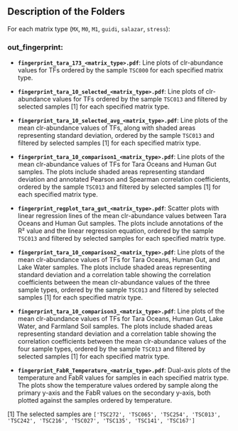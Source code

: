 ## Description of the Folders

For each matrix type (`MX`, `M0`, `M1`, `guidi`, `salazar`, `stress`):

### out_fingerprint:

- **`fingerprint_tara_173_<matrix_type>.pdf`**: 
  Line plots of clr-abundance values for TFs ordered by the sample `TSC000` for each specified matrix type.
  
- **`fingerprint_tara_10_selected_<matrix_type>.pdf`**: 
  Line plots of clr-abundance values for TFs ordered by the sample `TSC013` and filtered by selected samples [1] for each specified matrix type.
  
- **`fingerprint_tara_10_selected_avg_<matrix_type>.pdf`**: 
  Line plots of the mean clr-abundance values of TFs, along with shaded areas representing standard deviation, ordered by the sample `TSC013` and filtered by selected samples [1] for each specified matrix type.
  
- **`fingerprint_tara_10_comparison1_<matrix_type>.pdf`**: 
  Line plots of the mean clr-abundance values of TFs for Tara Oceans and Human Gut samples. The plots include shaded areas representing standard deviation and annotated Pearson and Spearman correlation coefficients, ordered by the sample `TSC013` and filtered by selected samples [1] for each specified matrix type.
  
- **`fingerprint_regplot_tara_gut_<matrix_type>.pdf`**: 
  Scatter plots with linear regression lines of the mean clr-abundance values between Tara Oceans and Human Gut samples. The plots include annotations of the R² value and the linear regression equation, ordered by the sample `TSC013` and filtered by selected samples for each specified matrix type.
  
- **`fingerprint_tara_10_comparison2_<matrix_type>.pdf`**: 
  Line plots of the mean clr-abundance values of TFs for Tara Oceans, Human Gut, and Lake Water samples. The plots include shaded areas representing standard deviation and a correlation table showing the correlation coefficients between the mean clr-abundance values of the three sample types, ordered by the sample `TSC013` and filtered by selected samples [1] for each specified matrix type.
  
- **`fingerprint_tara_10_comparison3_<matrix_type>.pdf`**: 
  Line plots of the mean clr-abundance values of TFs for Tara Oceans, Human Gut, Lake Water, and Farmland Soil samples. The plots include shaded areas representing standard deviation and a correlation table showing the correlation coefficients between the mean clr-abundance values of the four sample types, ordered by the sample `TSC013` and filtered by selected samples [1] for each specified matrix type.
  
- **`fingerprint_FabR_Temperature_<matrix_type>.pdf`**: 
  Dual-axis plots of the temperature and FabR values for samples in each specified matrix type. The plots show the temperature values ordered by sample along the primary y-axis and the FabR values on the secondary y-axis, both plotted against the samples ordered by temperature.

[1] The selected samples are `['TSC272', 'TSC065', 'TSC254', 'TSC013', 'TSC242', 'TSC216', 'TSC027', 'TSC135', 'TSC141', 'TSC167']`













